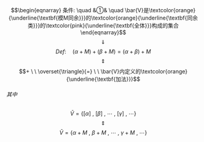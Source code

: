$$\begin{eqnarray}
条件: \quad
&①& \quad \bar{V}是\textcolor{orange}{\underline{\textbf{模M同余}}}的\textcolor{orange}{\underline{\textbf{同余类}}}的\textcolor{pink}{\underline{\textbf{全体}}}构成的集合 
\end{eqnarray}$$
$$\quad \Downarrow \quad $$
$$ Def: \quad (\alpha+M)+(\beta+M)=(\alpha+\beta)+M$$
$$\quad \Updownarrow \quad$$
$$+  \ \  \overset{\triangle}{=} \ \ \bar{V}内定义的\textcolor{orange}{\underline{\textbf{加法}}}$$
###### 其中

$$\bar{V}=\{[\alpha] \ , \ [\beta] \ , \ \cdots \ , \ [\gamma] \ , \ \cdots \}$$
$$\quad \Updownarrow \quad$$
$$\bar{V}=\{\alpha+M \ , \ \beta+ M \ , \ \cdots \ , \ \gamma + M \ , \ \cdots \}$$